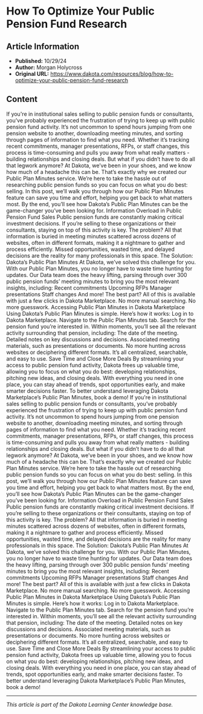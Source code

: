 # How To Optimize Your Public Pension Fund Research

## Article Information
- **Published:** 10/29/24
- **Author:** Morgan Holycross
- **Original URL:** https://www.dakota.com/resources/blog/how-to-optimize-your-public-pension-fund-research

## Content

If you're in institutional sales selling to public pension funds or consultants, you’ve probably experienced the frustration of trying to keep up with public pension fund activity. It’s not uncommon to spend hours jumping from one pension website to another, downloading meeting minutes, and sorting through pages of information to find what you need. Whether it’s tracking recent commitments, manager presentations, RFPs, or staff changes, this process is time-consuming and pulls you away from what really matters - building relationships and closing deals. But what if you didn’t have to do all that legwork anymore? At Dakota, we’ve been in your shoes, and we know how much of a headache this can be. That’s exactly why we created our Public Plan Minutes service. We’re here to take the hassle out of researching public pension funds so you can focus on what you do best: selling. In this post, we’ll walk you through how our Public Plan Minutes feature can save you time and effort, helping you get back to what matters most. By the end, you’ll see how Dakota’s Public Plan Minutes can be the game-changer you’ve been looking for. Information Overload in Public Pension Fund Sales Public pension funds are constantly making critical investment decisions. If you’re selling to these organizations or their consultants, staying on top of this activity is key. The problem? All that information is buried in meeting minutes scattered across dozens of websites, often in different formats, making it a nightmare to gather and process efficiently. Missed opportunities, wasted time, and delayed decisions are the reality for many professionals in this space. The Solution: Dakota’s Public Plan Minutes At Dakota, we’ve solved this challenge for you. With our Public Plan Minutes, you no longer have to waste time hunting for updates. Our Data team does the heavy lifting, parsing through over 300 public pension funds’ meeting minutes to bring you the most relevant insights, including: Recent commitments Upcoming RFPs Manager presentations Staff changes And more! The best part? All of this is available with just a few clicks in Dakota Marketplace. No more manual searching. No more guesswork. Accessing Public Plan Minutes in Dakota Marketplace Using Dakota’s Public Plan Minutes is simple. Here’s how it works: Log in to Dakota Marketplace. Navigate to the Public Plan Minutes tab. Search for the pension fund you’re interested in. Within moments, you’ll see all the relevant activity surrounding that pension, including: The date of the meeting. Detailed notes on key discussions and decisions. Associated meeting materials, such as presentations or documents. No more hunting across websites or deciphering different formats. It’s all centralized, searchable, and easy to use. Save Time and Close More Deals By streamlining your access to public pension fund activity, Dakota frees up valuable time, allowing you to focus on what you do best: developing relationships, pitching new ideas, and closing deals. With everything you need in one place, you can stay ahead of trends, spot opportunities early, and make smarter decisions faster. To better understand leveraging Dakota Marketplace’s Public Plan Minutes, book a demo! If you're in institutional sales selling to public pension funds or consultants, you’ve probably experienced the frustration of trying to keep up with public pension fund activity. It’s not uncommon to spend hours jumping from one pension website to another, downloading meeting minutes, and sorting through pages of information to find what you need. Whether it’s tracking recent commitments, manager presentations, RFPs, or staff changes, this process is time-consuming and pulls you away from what really matters - building relationships and closing deals. But what if you didn’t have to do all that legwork anymore? At Dakota, we’ve been in your shoes, and we know how much of a headache this can be. That’s exactly why we created our Public Plan Minutes service. We’re here to take the hassle out of researching public pension funds so you can focus on what you do best: selling. In this post, we’ll walk you through how our Public Plan Minutes feature can save you time and effort, helping you get back to what matters most. By the end, you’ll see how Dakota’s Public Plan Minutes can be the game-changer you’ve been looking for. Information Overload in Public Pension Fund Sales Public pension funds are constantly making critical investment decisions. If you’re selling to these organizations or their consultants, staying on top of this activity is key. The problem? All that information is buried in meeting minutes scattered across dozens of websites, often in different formats, making it a nightmare to gather and process efficiently. Missed opportunities, wasted time, and delayed decisions are the reality for many professionals in this space. The Solution: Dakota’s Public Plan Minutes At Dakota, we’ve solved this challenge for you. With our Public Plan Minutes, you no longer have to waste time hunting for updates. Our Data team does the heavy lifting, parsing through over 300 public pension funds’ meeting minutes to bring you the most relevant insights, including: Recent commitments Upcoming RFPs Manager presentations Staff changes And more! The best part? All of this is available with just a few clicks in Dakota Marketplace. No more manual searching. No more guesswork. Accessing Public Plan Minutes in Dakota Marketplace Using Dakota’s Public Plan Minutes is simple. Here’s how it works: Log in to Dakota Marketplace. Navigate to the Public Plan Minutes tab. Search for the pension fund you’re interested in. Within moments, you’ll see all the relevant activity surrounding that pension, including: The date of the meeting. Detailed notes on key discussions and decisions. Associated meeting materials, such as presentations or documents. No more hunting across websites or deciphering different formats. It’s all centralized, searchable, and easy to use. Save Time and Close More Deals By streamlining your access to public pension fund activity, Dakota frees up valuable time, allowing you to focus on what you do best: developing relationships, pitching new ideas, and closing deals. With everything you need in one place, you can stay ahead of trends, spot opportunities early, and make smarter decisions faster. To better understand leveraging Dakota Marketplace’s Public Plan Minutes, book a demo!

---

*This article is part of the Dakota Learning Center knowledge base.*